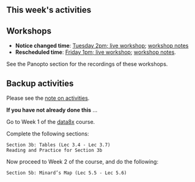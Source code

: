 ## This week's activities

## Workshops

* **Notice changed time**: [Tuesday 2pm; live
  workshop](https://bham-ac-uk.zoom.us/j/85123056513?pwd=ckdQdStocExHZks1ZG5xL0szNmVHQT09);
  [workshop notes](notes-for-tuesday-4-may)
* **Rescheduled time**: [Friday 1pm; live
  workshop](https://bham-ac-uk.zoom.us/j/84113713723?pwd=WHZwY3BHMzQ2ckJ4S0RrVXYyYmdTdz09);
  [workshop notes](friday-7-may-workshop).

See the Panopto section for the recordings of these workshops.

## Backup activities

Please see the [note on activities](note-on-activities).

**If you have not already done this** ...

Go to Week 1 of the [data8x](data8x) course.

Complete the following sections:

    Section 3b: Tables (Lec 3.4 - Lec 3.7)
    Reading and Practice for Section 3b

Now proceed to Week 2 of the course, and do the following:

    Section 5b: Minard’s Map (Lec 5.5 - Lec 5.6)
